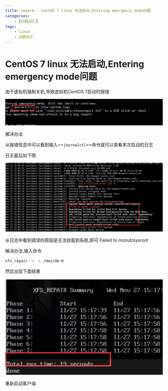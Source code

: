 ```yaml
---
title: vmware - CentOS 7 linux 无法启动,Entering emergency mode问题
categories:
    - [问题总汇]
tags:
    - linux
    - 问题总汇
---
```


# CentOS 7 linux 无法启动,Entering emergency mode问题

由于虚拟机强制关机,导致虚拟机CentOS 7启动时报错

![](https://raw.githubusercontent.com/PigPigLetsGo/imeages/master/20191128223811271.png)

解决办法

从报错信息中可以看到输入==`journalctl`==命令就可以查看本次启动的日志

日志最后如下图

![image-20240208121510029](https://raw.githubusercontent.com/PigPigLetsGo/imeages/master/image-20240208121510029.png)

从日志中看到错误的原因是无法挂载到系统,即可 Failed to monut/sysroot

解决办法,输入命令

```bash
xfs_repair -v -L /dev/dm-0
```

然后出现下面结果

![image-20240208121523842](https://raw.githubusercontent.com/PigPigLetsGo/imeages/master/image-20240208121523842.png)

重新启动客户端